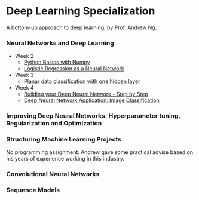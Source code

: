 # Deep Learning Specialization
A bottom-up approach to deep learning, by Prof. Andrew Ng.

### Neural Networks and Deep Learning
- Week 2
	- [Python Basics with Numpy](https://github.com/rliu054/coursera-deep-learning/tree/master/Neural%20Networks%20and%20Deep%20Learning/week_2/Python%20Basics%20with%20Numpy)
	- [Logistic Regression as a Neural Network](https://github.com/rliu054/coursera-deep-learning/tree/master/Neural%20Networks%20and%20Deep%20Learning/week_2/Logistic%20Regression%20as%20a%20Neural%20Network)
- Week 3
	- [Planar data classification with one hidden layer](https://github.com/rliu054/coursera-deep-learning/tree/master/Neural%20Networks%20and%20Deep%20Learning/week_3/Planar%20data%20classification%20with%20one%20hidden%20layer)
- Week 4
	- [Building your Deep Neural Network - Step by Step](https://github.com/rliu054/coursera-deep-learning/tree/master/Neural%20Networks%20and%20Deep%20Learning/week_4/Building%20your%20Deep%20Neural%20Network%20-%20Step%20by%20Step)
	- [Deep Neural Network Application: Image Classification](https://github.com/rliu054/coursera-deep-learning/tree/master/Neural%20Networks%20and%20Deep%20Learning/week_4/Deep%20Neural%20Network%20Application:%20Image%20Classification)

### Improving Deep Neural Networks: Hyperparameter tuning, Regularization and Optimization

### Structuring Machine Learning Projects
No programming assignment. Andrew gave some practical advise based on his years of experience working in this industry.

### Convolutional Neural Networks

### Sequence Models
